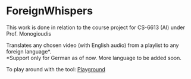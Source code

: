 # ForeignWhispers
This work is done in relation to the course project for CS-6613 (AI) under Prof. Monogioudis

Translates any chosen video (with English audio) from a playlist to any foreign language*.<br>
*Support only for German as of now. More language to be added soon.

To play around with the tool:
[Playground](https://huggingface.co/spaces/dc0110/ForeignWhispers)


